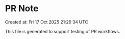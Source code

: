 # PR Note

Created at: Fri 17 Oct 2025 21:29:34 UTC

This file is generated to support testing of PR workflows.
